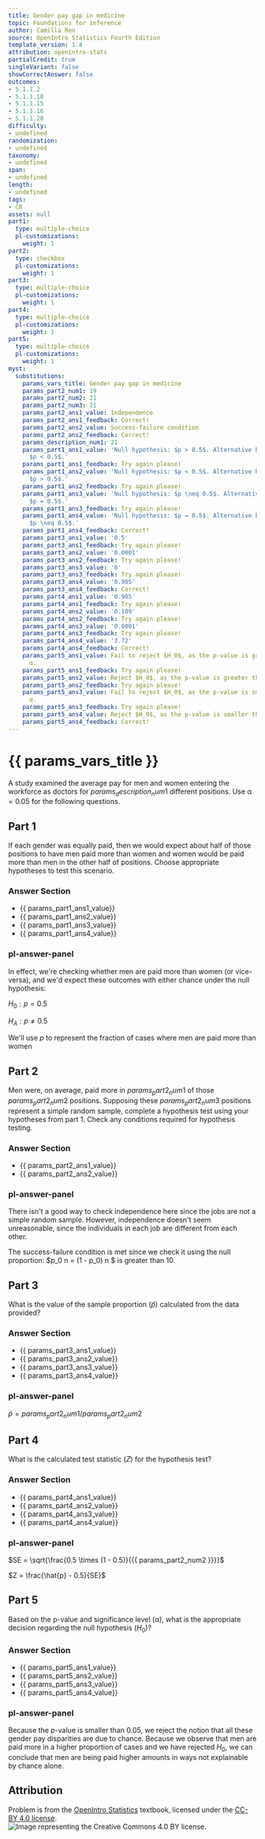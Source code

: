 ```yaml
---
title: Gender pay gap in medicine
topic: Foundations for inference
author: Camilla Ren
source: OpenIntro Statistics Fourth Edition
template_version: 1.4
attribution: openintro-stats
partialCredit: true
singleVariant: false
showCorrectAnswer: false
outcomes:
- 5.1.1.2
- 5.1.1.10
- 5.1.1.15
- 5.1.1.16
- 5.1.1.20
difficulty:
- undefined
randomization:
- undefined
taxonomy:
- undefined
span:
- undefined
length:
- undefined
tags:
- CR
assets: null
part1:
  type: multiple-choice
  pl-customizations:
    weight: 1
part2:
  type: checkbox
  pl-customizations:
    weight: 1
part3:
  type: multiple-choice
  pl-customizations:
    weight: 1
part4:
  type: multiple-choice
  pl-customizations:
    weight: 1
part5:
  type: multiple-choice
  pl-customizations:
    weight: 1
myst:
  substitutions:
    params_vars_title: Gender pay gap in medicine
    params_part2_num1: 19
    params_part2_num2: 21
    params_part2_num3: 21
    params_part2_ans1_value: Independence
    params_part2_ans1_feedback: Correct!
    params_part2_ans2_value: Success-failure condition
    params_part2_ans2_feedback: Correct!
    params_description_num1: 21
    params_part1_ans1_value: 'Null hypothesis: $p > 0.5$. Alternative hypothesis:
      $p < 0.5$.'
    params_part1_ans1_feedback: Try again please!
    params_part1_ans2_value: 'Null hypothesis: $p < 0.5$. Alternative hypothesis:
      $p > 0.5$.'
    params_part1_ans2_feedback: Try again please!
    params_part1_ans3_value: 'Null hypothesis: $p \neq 0.5$. Alternative hypothesis:
      $p = 0.5$.'
    params_part1_ans3_feedback: Try again please!
    params_part1_ans4_value: 'Null hypothesis: $p = 0.5$. Alternative hypothesis:
      $p \neq 0.5$.'
    params_part1_ans4_feedback: Correct!
    params_part3_ans1_value: '0.5'
    params_part3_ans1_feedback: Try again please!
    params_part3_ans2_value: '0.0001'
    params_part3_ans2_feedback: Try again please!
    params_part3_ans3_value: '0'
    params_part3_ans3_feedback: Try again please!
    params_part3_ans4_value: '0.905'
    params_part3_ans4_feedback: Correct!
    params_part4_ans1_value: '0.905'
    params_part4_ans1_feedback: Try again please!
    params_part4_ans2_value: '0.109'
    params_part4_ans2_feedback: Try again please!
    params_part4_ans3_value: '0.0001'
    params_part4_ans3_feedback: Try again please!
    params_part4_ans4_value: '3.72'
    params_part4_ans4_feedback: Correct!
    params_part5_ans1_value: Fail to reject $H_0$, as the p-value is greater than
      α.
    params_part5_ans1_feedback: Try again please!
    params_part5_ans2_value: Reject $H_0$, as the p-value is greater than α.
    params_part5_ans2_feedback: Try again please!
    params_part5_ans3_value: Fail to reject $H_0$, as the p-value is smaller than
      α.
    params_part5_ans3_feedback: Try again please!
    params_part5_ans4_value: Reject $H_0$, as the p-value is smaller than α.
    params_part5_ans4_feedback: Correct!
---
```

# {{ params_vars_title }}
A study examined the average pay for men and women entering the workforce as doctors for ${{ params_description_num1 }}$ different positions. Use α$=0.05$ for the following questions.

## Part 1

If each gender was equally paid, then we would expect about half of those positions to have men paid more than women and women would be paid more than men in the other half of positions. Choose appropriate hypotheses to test this scenario.

### Answer Section

- {{ params_part1_ans1_value}}
- {{ params_part1_ans2_value}}
- {{ params_part1_ans3_value}}
- {{ params_part1_ans4_value}}

### pl-answer-panel

In effect, we're checking whether men are paid more than women (or vice-versa), and we'd expect these outcomes with either chance under the null hypothesis:

$H_0: p = 0.5$

$H_A: p \neq 0.5$

We'll use $p$ to represent the fraction of cases where men are paid more than women

## Part 2

Men were, on average, paid more in ${{ params_part2_num1 }}$ of those ${{ params_part2_num2 }}$ positions. Supposing these ${{ params_part2_num3 }}$ positions represent a simple random sample, complete a hypothesis test using your hypotheses from part 1. Check any conditions required for hypothesis testing.

### Answer Section

- {{ params_part2_ans1_value}}
- {{ params_part2_ans2_value}}

### pl-answer-panel

There isn't a good way to check independence here since the jobs are not a simple random sample. However, independence doesn't seem unreasonable, since the individuals in each job are different from each other.

The success-failure condition is met since we check it using the null proportion: $p_0 n = (1 - p_0) n $ is greater than 10.

## Part 3

What is the value of the sample proportion ($\hat{p}$) calculated from the data provided?

### Answer Section

- {{ params_part3_ans1_value}}
- {{ params_part3_ans2_value}}
- {{ params_part3_ans3_value}}
- {{ params_part3_ans4_value}}

### pl-answer-panel

$\hat{p} = {{ params_part2_num1 }} / {{ params_part2_num2 }}$

## Part 4

What is the calculated test statistic ($Z$) for the hypothesis test?

### Answer Section

- {{ params_part4_ans1_value}}
- {{ params_part4_ans2_value}}
- {{ params_part4_ans3_value}}
- {{ params_part4_ans4_value}}

### pl-answer-panel

$SE = \sqrt{\frac{0.5 \times (1 - 0.5)}{{{ params_part2_num2 }}}}$

$Z = \frac{\hat{p}  - 0.5}{SE}$

## Part 5

Based on the p-value and significance level (α), what is the appropriate decision regarding the null hypothesis ($H_0$)?

### Answer Section

- {{ params_part5_ans1_value}}
- {{ params_part5_ans2_value}}
- {{ params_part5_ans3_value}}
- {{ params_part5_ans4_value}}

### pl-answer-panel

Because the p-value is smaller than $0.05$, we reject the notion that all these gender pay disparities are due to chance. Because we observe that men are paid more in a higher proportion of cases and we have rejected $H_0$, we can conclude that men are being paid higher amounts in ways not explainable by chance alone.

## Attribution

Problem is from the [OpenIntro Statistics](https://openintro.org/book/os/) textbook, licensed under the [CC-BY 4.0 license](https://creativecommons.org/licenses/by/4.0/).<br>![Image representing the Creative Commons 4.0 BY license.](https://raw.githubusercontent.com/firasm/bits/master/by.png)